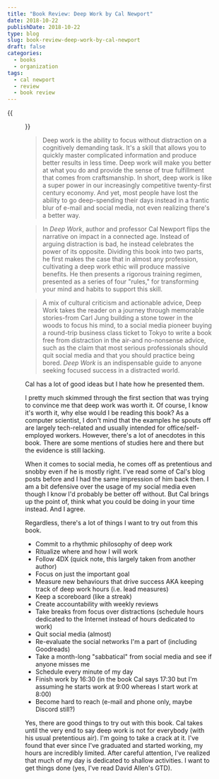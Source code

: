 ```yaml
---
title: "Book Review: Deep Work by Cal Newport"
date: 2018-10-22
publishDate: 2018-10-22
type: blog
slug: book-review-deep-work-by-cal-newport
draft: false
categories:
  - books
  - organization
tags:
  - cal newport
  - review
  - book review
---
```


{{<figure src="" title="Deep Work by Cal Newport">}}

> Deep work is the ability to focus without distraction on a cognitively demanding task. It's a skill that allows you to quickly master complicated information and produce better results in less time. Deep work will make you better at what you do and provide the sense of true fulfillment that comes from craftsmanship. In short, deep work is like a super power in our increasingly competitive twenty-first century economy. And yet, most people have lost the ability to go deep-spending their days instead in a frantic blur of e-mail and social media, not even realizing there's a better way.

> In *Deep Work*, author and professor Cal Newport flips the narrative on impact in a connected age. Instead of arguing distraction is bad, he instead celebrates the power of its opposite. Dividing this book into two parts, he first makes the case that in almost any profession, cultivating a deep work ethic will produce massive benefits. He then presents a rigorous training regimen, presented as a series of four "rules," for transforming your mind and habits to support this skill.

> A mix of cultural criticism and actionable advice, Deep Work takes the reader on a journey through memorable stories-from Carl Jung building a stone tower in the woods to focus his mind, to a social media pioneer buying a round-trip business class ticket to Tokyo to write a book free from distraction in the air-and no-nonsense advice, such as the claim that most serious professionals should quit social media and that you should practice being bored. *Deep Work* is an indispensable guide to anyone seeking focused success in a distracted world. 

Cal has a lot of good ideas but I hate how he presented them.

I pretty much skimmed through the first section that was trying to convince me that deep work was worth it. Of course, I know it's worth it, why else would I be reading this book? As a computer scientist, I don't mind that the examples he spouts off are largely tech-related and usually intended for office/self-employed workers. However, there's a lot of anecdotes in this book. There are some mentions of studies here and there but the evidence is still lacking.

When it comes to social media, he comes off as pretentious and snobby even if he is mostly right. I've read some of Cal's blog posts before and I had the same impression of him back then. I am a bit defensive over the usage of my social media even though I know I'd probably be better off without. But Cal brings up the point of, think what you could be doing in your time instead. And I agree.

Regardless, there's a lot of things I want to try out from this book.

* Commit to a rhythmic philosophy of deep work
* Ritualize where and how I will work
* Follow 4DX (quick note, this largely taken from another author)
* Focus on just the important goal
* Measure new behaviours that drive success AKA keeping track of deep work hours (i.e. lead measures)
* Keep a scoreboard (like a streak)
* Create accountability with weekly reviews
* Take breaks from focus over distractions (schedule hours dedicated to the Internet instead of hours dedicated to work)
* Quit social media (almost)
* Re-evaluate the social networks I'm a part of (including Goodreads)
* Take a month-long "sabbatical" from social media and see if anyone misses me
* Schedule every minute of my day
* Finish work by 16:30 (in the book Cal says 17:30 but I'm assuming he starts work at 9:00 whereas I start work at 8:00)
* Become hard to reach (e-mail and phone only, maybe Discord still?)

Yes, there are good things to try out with this book. Cal takes until the very end to say deep work is not for everybody (with his usual pretentious air). I'm going to take a crack at it. I've found that ever since I've graduated and started working, my hours are incredibly limited. After careful attention, I've realized that much of my day is dedicated to shallow activities. I want to get things done (yes, I've read David Allen's GTD).